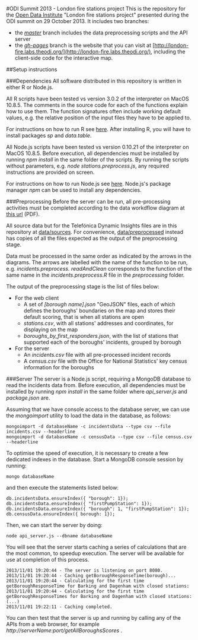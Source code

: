 #ODI Summit 2013 - London fire stations project
This is the repository for the [Open Data Institute](http://theodi.org/) "London fire stations project" presented during the ODI summit on 29 October 2013. It includes two branches:
- the [_master_](https://github.com/theodi/FNR_Analysis/tree/master) branch includes the data  preprocessing scripts and the API server 
- the [_gh-pages_](https://github.com/theodi/FNR_Analysis/tree/gh-pages) branch is the website that you can visit at [http://london-fire.labs.theodi.org/](http://london-fire.labs.theodi.org/), including the client-side code for the interactive map.

##Setup instructions

###Dependencies
All software distributed in this repository is written in either R or Node.js. 

All R scripts have been tested vs version 3.0.2 of the interpreter on MacOS 10.8.5. The comments in the source code for each of the functions explain how to use them. The function signatures often include working default values, e.g. the relative position of the input files they have to be applied to.

For instructions on how to run R see [here](http://cran.r-project.org/doc/manuals/r-release/R-admin.html#Obtaining-R). After installing R, you will have to install packages _sp_ and _data.table_.

All Node.js scripts have been tested vs version 0.10.21 of the interpreter on MacOS 10.8.5. Before execution, all dependencies must be installed by running _npm install_ in the same folder of the scripts. By running the scripts without parameters, e.g. _node stations.preprocess.js_, any required instructions are provided on screen.

For instructions on how to run Node.js see [here](https://github.com/joyent/node/wiki/Installing-Node.js-via-package-manager). Node.js's package manager _npm_ can be used to install any dependencies.

###Preprocessing
Before the server can be run, all pre-processing activities must be completed according to the data workdflow diagram at [this url](preprocessing/preprocessing%20data%20workflow%20diagram.pdf?raw=true) (PDF).

All source data but for the Telefónica Dynamic Insights files are in this repository at [data/sources](tree/master/data/sources). For convenience, [data/preprocessed](tree/master/data/preprocessed) instead has copies of all the files expected as the output of the preprocessing stage.

Data must be processed in the same order as indicated by the arrows in the diagrams. The arrows are labelled with the name of the function to be run, e.g. _incidents.preprocess. readAndClean_ corresponds to the function of the same name in the _incidents.preprocess.R_ file in the _preprocessing_ folder. 

The output of the preprocessing stage is the list of files below:
- For the web client
  - A set of _[borough name].json_ "GeoJSON" files, each of which defines the boroughs' boundaries on the map and stores their default scoring, that is when all stations are open
  - _stations.csv_, with all stations' addresses and coordinates, for displaying on the map 
  - _boroughs\_by\_first\_responders.json_, with the list of stations that supported each of the boroughs' incidents, grouped by borough 
- For the server
  - An _incidents.csv_ file with all pre-processed incident records
  - A _census.csv_ file with the Office for National Statistics' key census information for the boroughs

###Server
The server is a Node.js script, requiring a MongoDB database to read the incidents data from. Before execution, all dependencies must be installed by running _npm install_ in the same folder where _api\_server.js_ and _package.json_ are.

Assuming that we have console access to the database server, we can use the _mongoimport_ utility to load the data in the database, as follows:

    mongoimport -d databaseName -c incidentsData --type csv --file incidents.csv --headerline
    mongoimport -d databaseName -c censusData --type csv --file census.csv --headerline

To optimise the speed of execution, it is necessary to create a few dedicated indexes in the database. Start a MongoDB console session by running:

    mongo databaseName

and then execute the statements listed below:

    db.incidentsData.ensureIndex({ "borough": 1});
    db.incidentsData.ensureIndex({ "firstPumpStation": 1});
    db.incidentsData.ensureIndex({ "borough": 1, "firstPumpStation": 1});
    db.censusData.ensureIndex({ borough: 1});

Then, we can start the server by doing:

    node api_server.js --dbname databaseName

You will see that the server starts caching a series of calculations that are the most common, to speedup execution. The server will be available for use at completion of this process.

    2013/11/01 19:20:44 - The server is listening on port 8080.
    2013/11/01 19:20:44 - Caching getBoroughResponseTime(borough)...
    2013/11/01 19:20:44 - Calculating for the first time getBoroughResponseTime for Barking and Dagenham with closed stations: 
    2013/11/01 19:20:44 - Calculating for the first time getBoroughResponseTimes for Barking and Dagenham with closed stations: 
    (...)
    2013/11/01 19:22:11 - Caching completed.

You can then test that the server is up and running by calling any of the APIs from a web browser, for example _http://serverName:port/getAllBoroughsScores_ .
